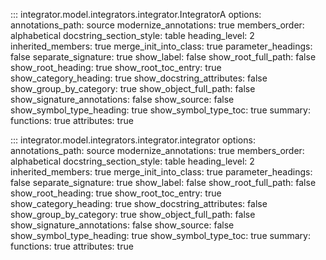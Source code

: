 ::: integrator.model.integrators.integrator.IntegratorA
    options:
      annotations_path: source
      modernize_annotations: true
      members_order: alphabetical
      docstring_section_style: table
      heading_level: 2
      inherited_members: true
      merge_init_into_class: true
      parameter_headings: false
      separate_signature: true
      show_label: false
      show_root_full_path: false
      show_root_heading: true
      show_root_toc_entry: true
      show_category_heading: true
      show_docstring_attributes: false
      show_group_by_category: true
      show_object_full_path: false
      show_signature_annotations: false
      show_source: false
      show_symbol_type_heading: true
      show_symbol_type_toc: true
      summary: 
        functions: true
        attributes: true

::: integrator.model.integrators.integrator.integrator
    options:
      annotations_path: source
      modernize_annotations: true
      members_order: alphabetical
      docstring_section_style: table
      heading_level: 2
      inherited_members: true
      merge_init_into_class: true
      parameter_headings: false
      separate_signature: true
      show_label: false
      show_root_full_path: false
      show_root_heading: true
      show_root_toc_entry: true
      show_category_heading: true
      show_docstring_attributes: false
      show_group_by_category: true
      show_object_full_path: false
      show_signature_annotations: false
      show_source: false
      show_symbol_type_heading: true
      show_symbol_type_toc: true
      summary: 
        functions: true
        attributes: true
